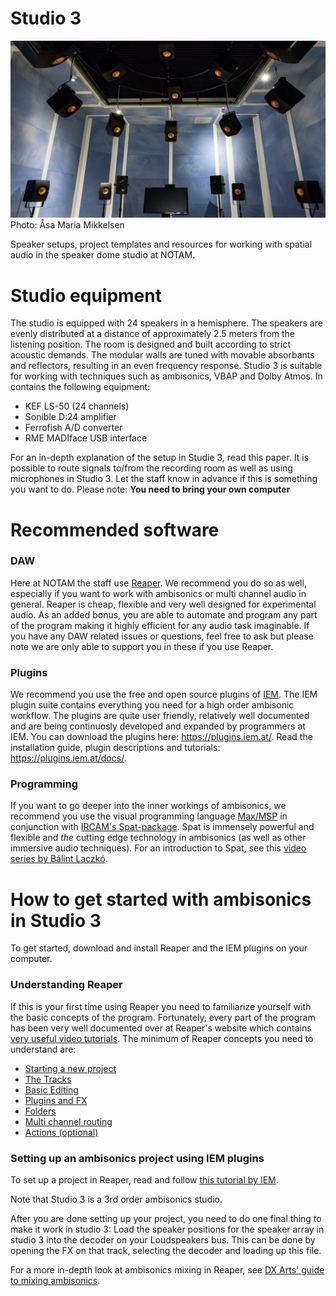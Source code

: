 # Studio 3
![Studio 3 - photo by Åsa Maria Mikkelsen](studio3-aasa-maria-mikkelsen.jpg)
Photo: Åsa Maria Mikkelsen

Speaker setups, project templates and resources for working with spatial audio in the speaker dome studio at NOTAM.


Studio equipment
================

The studio is equipped with 24 speakers in a hemisphere. The speakers
are evenly distributed at a distance of approximately 2.5 meters from
the listening position. The room is designed and built according to
strict acoustic demands. The modular walls are tuned with movable
absorbants and reflectors, resulting in an even frequency response.
Studio 3 is suitable for working with techniques such as ambisonics,
VBAP and Dolby Atmos. In contains the following equipment:

-   KEF LS-50 (24 channels)
-   Sonible D:24 amplifier
-   Ferrofish A/D converter
-   RME MADIface USB interface

For an in-depth explanation of the setup in Studie 3, read this paper.
It is possible to route signals to/from the recording room as well as
using microphones in Studio 3. Let the staff know in advance if this is
something you want to do. Please note: **You need to bring your own
computer**

Recommended software
====================

### DAW

Here at NOTAM the staff use [Reaper](http://reaper.fm/). We recommend
you do so as well, especially if you want to work with ambisonics or
multi channel audio in general. Reaper is cheap, flexible and very well
designed for experimental audio. As an added bonus, you are able to
automate and program any part of the program making it highly efficient
for any audio task imaginable. If you have any DAW related issues or
questions, feel free to ask but please note we are only able to support
you in these if you use Reaper.

### Plugins

We recommend you use the free and open source plugins of
[IEM](https://iem.at). The IEM plugin
suite contains everything you need for a high order ambisonic workflow.
The plugins are quite user friendly, relatively well documented and are
being continuosly developed and expanded by programmers at IEM. You can
download the plugins here: <https://plugins.iem.at/>. Read the
installation guide, plugin descriptions and tutorials:
<https://plugins.iem.at/docs/>.

### Programming

If you want to go deeper into the inner workings of ambisonics, we
recommend you use the visual programming language
[Max/MSP](https://cycling74.com/) in conjunction with [IRCAM\'s
Spat-package](https://forumnet.ircam.fr/product/spat-en/). Spat is
immensely powerful and flexible and *the* cutting edge technology in
ambisonics (as well as other immersive audio techniques). For an
introduction to Spat, see this [video series by Bálint
Laczkó](https://youtu.be/3lOI-1_ixDg).

How to get started with ambisonics in Studio 3
==============================================

To get started, download and install Reaper and the IEM plugins on your
computer.

### Understanding Reaper

If this is your first time using Reaper you need to familiarize yourself
with the basic concepts of the program. Fortunately, every part of the
program has been very well documented over at Reaper\'s website which
contains [very useful video tutorials](http://reaper.fm/videos.php). The
minimum of Reaper concepts you need to understand are:

-   [Starting a new project](http://reaper.fm/videos.php#K4WhkBzK3PA)
-   [The Tracks](http://reaper.fm/videos.php#K4WhkBzK3PA)
-   [Basic Editing](http://reaper.fm/videos.php#zcX9odvs_lM)
-   [Plugins and FX](http://reaper.fm/videos.php#R0bL3cmERFY)
-   [Folders](http://reaper.fm/videos.php#29POS7h37Xk)
-   [Multi channel routing](https://www.youtube.com/watch?v=8CzL_7NPysk)
-   [Actions (optional)](http://reaper.fm/videos.php#tzg9fifza0s)

### Setting up an ambisonics project using IEM plugins

To set up a project in Reaper, read and follow [this tutorial by
IEM](https://plugins.iem.at/docs/tutorial_basicrouting/). 

Note that Studio 3 is a 3rd order ambisonics studio. 

After you are done setting up your project, you need to do one final thing to make it work
in studio 3: Load the speaker positions for the speaker array in studio
3 into the decoder on your Loudspeakers bus. This can be done by opening
the FX on that track, selecting the decoder and loading up this file.

For a more in-depth look at ambisonics mixing in Reaper, see [DX Arts\'
guide to mixing ambisonics](https://dxarts.washington.edu/wiki/ambisonic-mixing-reaper).

